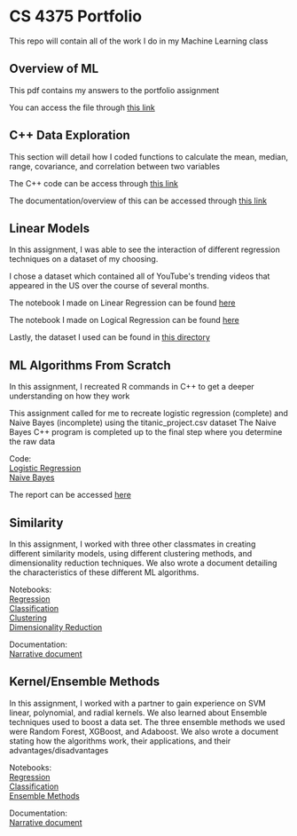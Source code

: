 # CS 4375 Portfolio
 This repo will contain all of the work I do in my Machine Learning class

## Overview of ML
 This pdf contains my answers to the portfolio assignment
 
 You can access the file through [this link](Overview_of_ML.pdf)

## C++ Data Exploration
 This section will detail how I coded functions to calculate the mean, median, range, covariance, and correlation between two variables
 
 The C++ code can be access through [this link](1_C++_Data_Exploration/1_C++_Data_Exp.cpp)
 
 The documentation/overview of this can be accessed through [this link](1_C++_Data_Exploration/1_Documentation.pdf)
 
## Linear Models
 In this assignment, I was able to see the interaction of different regression techniques on a dataset of my choosing.
 
 I chose a dataset which contained all of YouTube's trending videos that appeared in the US over the course of several months.
 
 The notebook I made on Linear Regression can be found [here](2_Linear_Models/Regression.pdf)
 
 The notebook I made on Logical Regression can be found [here](2_Linear_Models/Classification.pdf)
 
 Lastly, the dataset I used can be found in [this directory](2_Linear_Models)

## ML Algorithms From Scratch
 In this assignment, I recreated R commands in C++ to get a deeper understanding on how they work
 
 This assignment called for me to recreate logistic regression (complete) and Naive Bayes (incomplete) using the titanic_project.csv dataset
 The Naive Bayes C++ program is completed up to the final step where you determine the raw data
 
 Code: </br>
  [Logistic Regression](3_Scratch_Algorithms/LogReg.cpp) </br>
  [Naive Bayes](3_Scratch_Algorithms/NBayes.cpp)
 
 The report can be accessed [here](3_Scratch_Algorithms/Overview.pdf)
 
## Similarity
 In this assignment, I worked with three other classmates in creating different similarity models, using different clustering methods, and dimensionality
 reduction techniques. We also wrote a document detailing the characteristics of these different ML algorithms.
 
 Notebooks:</br>
  [Regression](4_Similarity/Regression.pdf)</br>
  [Classification](4_Similarity/Classification.pdf)</br>
  [Clustering](4_Similarity/Clustering.pdf)</br>
  [Dimensionality Reduction](4_Similarity/DimensionalityReduction.pdf)
  
 Documentation:</br>
  [Narrative document](4_Similarity/Narrative.pdf)
  
## Kernel/Ensemble Methods
 In this assignment, I worked with a partner to gain experience on SVM linear, polynomial, and radial kernels. We also learned about Ensemble techniques used
 to boost a data set. The three ensemble methods we used were Random Forest, XGBoost, and Adaboost. We also wrote a document stating how the algorithms work, 
 their applications, and their advantages/disadvantages
 
 Notebooks:</br>
  [Regression](5_Kernel_Ensemble/SVM_Regression.pdf)</br>
  [Classification](5_Kernel_Ensemble/SVM_Classification.pdf)</br>
  [Ensemble Methods](5_Kernel_Ensemble/Ensemble.pdf)</br>
 
 Documentation:</br>
  [Narrative document](5_Kernel_Ensemble/Narrative.pdf)
  
 
